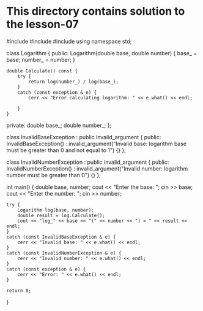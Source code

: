 # This directory contains solution to the lesson-07
#include <iostream>
#include <cmath>
#include <stdexcept>
using namespace std;

class Logarithm {
public:
	Logarithm(double base, double number) {
		base_ = base;
		number_ = number;
	}

	double Calculate() const {
		try {
			return log(number_) / log(base_);
		}
		catch (const exception & e) {
			cerr << "Error calculating logarithm: " << e.what() << endl;

		}
	}

private:
	double base_;
	double number_;
};

class InvalidBaseException : public invalid_argument {
public:
	InvalidBaseException() : invalid_argument("Invalid base: logarithm base must be greater than 0 and not equal to 1") {}
};

class InvalidNumberException : public invalid_argument {
public:
	InvalidNumberException() : invalid_argument("Invalid number: logarithm number must be greater than 0") {}
};

int main() {
	double base, number;
	cout << "Enter the base: ";
	cin >> base;
	cout << "Enter the number: ";
	cin >> number;

	try {
		Logarithm log(base, number);
		double result = log.Calculate();
		cout << "log_" << base << "(" << number << ") = " << result << endl;
	}
	catch (const InvalidBaseException & e) {
		cerr << "Invalid base: " << e.what() << endl;
	}
	catch (const InvalidNumberException & e) {
		cerr << "Invalid number: " << e.what() << endl;
	}
	catch (const exception & e) {
		cerr << "Error: " << e.what() << endl;
	}

	return 0;
}
